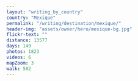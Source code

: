 ```yaml
---
layout: "writing_by_country"
country: "Mexique"
permalink: "/writing/destination/mexique/"
header-img: "assets/owner/hero/mexique-bg.jpg"
flickr-text: ""
distance: 13577
days: 149
photos: 1823
videos: 6
mapZoom: 3
walk: 502
---
```

